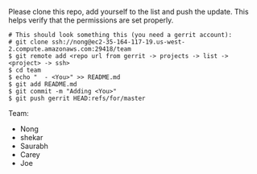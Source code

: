 Please clone this repo, add yourself to the list and push the update. This helps
verify that the permissions are set properly.

```
# This should look something this (you need a gerrit account):
# git clone ssh://nong@ec2-35-164-117-19.us-west-2.compute.amazonaws.com:29418/team
$ git remote add <repo url from gerrit -> projects -> list -> <project> -> ssh>
$ cd team
$ echo "  - <You>" >> README.md
$ git add README.md
$ git commit -m "Adding <You>"
$ git push gerrit HEAD:refs/for/master
```

Team:
  - Nong
  - shekar
  - Saurabh
  - Carey
  - Joe
